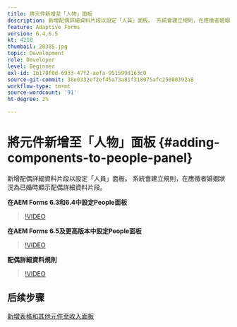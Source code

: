 ```yaml
---
title: 將元件新增至「人物」面板
description: 新增配偶詳細資料片段以設定「人員」面板。 系統會建立規則，在應徵者婚姻狀況為已婚時顯示配偶詳細資料片段。
feature: Adaptive Forms
version: 6.4,6.5
kt: 4210
thumbail: 28385.jpg
topic: Development
role: Developer
level: Beginner
exl-id: 16170f0d-6933-47f2-aefa-951599d163c0
source-git-commit: 38e0332ef2ef45a73a81f318975afc25600392a8
workflow-type: tm+mt
source-wordcount: '91'
ht-degree: 2%

---
```


# 將元件新增至「人物」面板 {#adding-components-to-people-panel}

新增配偶詳細資料片段以設定「人員」面板。 系統會建立規則，在應徵者婚姻狀況為已婚時顯示配偶詳細資料片段。

**在AEM Forms 6.3和6.4中設定People面板**

>[!VIDEO](https://video.tv.adobe.com/v/22193?quality=12&learn=on)

**在AEM Forms 6.5及更高版本中設定People面板**

>[!VIDEO](https://video.tv.adobe.com/v/28385?quality=12&learn=on)

**配偶詳細資料規則**

>[!VIDEO](https://video.tv.adobe.com/v/22195?quality=12&learn=on)

## 后续步骤

[新增表格和其他元件至收入面板](./adding-table-to-income-panel.md)
